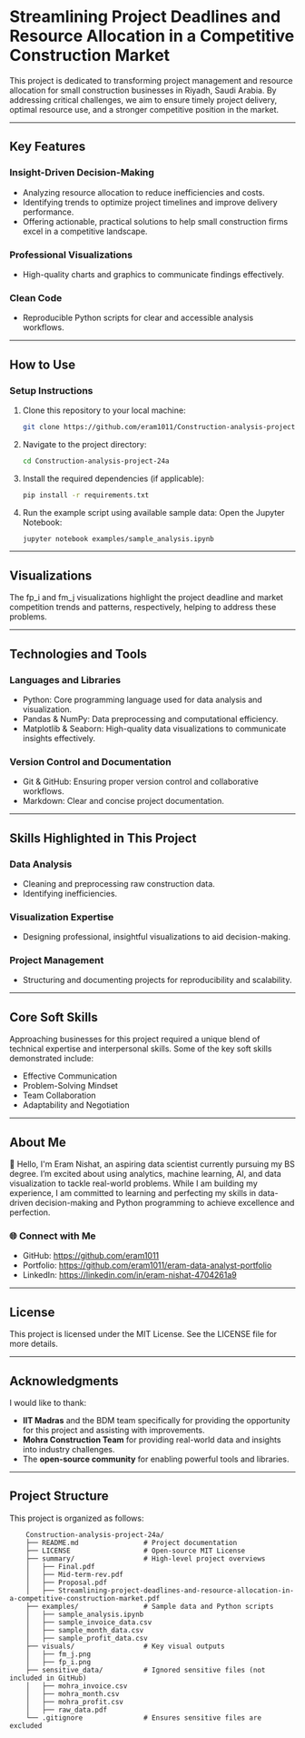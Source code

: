 # **Streamlining Project Deadlines and Resource Allocation in a Competitive Construction Market** 

This project is dedicated to transforming project management and resource allocation for small construction businesses in Riyadh, Saudi Arabia. By addressing critical challenges, we aim to ensure timely project delivery, optimal resource use, and a stronger competitive position in the market.  

---

## Key Features  

### Insight-Driven Decision-Making  
- Analyzing resource allocation to reduce inefficiencies and costs.  
- Identifying trends to optimize project timelines and improve delivery performance.
- Offering actionable, practical solutions to help small construction firms excel in a competitive landscape.  

### Professional Visualizations  
- High-quality charts and graphics to communicate findings effectively.  

### Clean Code  
- Reproducible Python scripts for clear and accessible analysis workflows.   

---

## How to Use  

### Setup Instructions  
1. Clone this repository to your local machine:  
   ```bash
   git clone https://github.com/eram1011/Construction-analysis-project-24a.git
2. Navigate to the project directory:
    ```bash
    cd Construction-analysis-project-24a
3. Install the required dependencies (if applicable):
    ```bash
    pip install -r requirements.txt
4. Run the example script using available sample data:
   Open the Jupyter Notebook:
   ```bash
   jupyter notebook examples/sample_analysis.ipynb

---

## Visualizations 

The fp_i and fm_j visualizations highlight the project deadline and market competition trends and patterns, respectively, helping to address these problems.

---

## Technologies and Tools

### Languages and Libraries
- Python: Core programming language used for data analysis and visualization.
- Pandas & NumPy: Data preprocessing and computational efficiency.
- Matplotlib & Seaborn: High-quality data visualizations to communicate insights effectively.

### Version Control and Documentation
- Git & GitHub: Ensuring proper version control and collaborative workflows.
- Markdown: Clear and concise project documentation.

---

## Skills Highlighted in This Project

### Data Analysis
- Cleaning and preprocessing raw construction data.
- Identifying inefficiencies.

### Visualization Expertise
- Designing professional, insightful visualizations to aid decision-making.

### Project Management
- Structuring and documenting projects for reproducibility and scalability.

---

## Core Soft Skills

Approaching businesses for this project required a unique blend of technical expertise and interpersonal skills. Some of the key soft skills demonstrated include:
- Effective Communication
- Problem-Solving Mindset
- Team Collaboration
- Adaptability and Negotiation

---

## About Me

👋 Hello, I'm Eram Nishat, an aspiring data scientist currently pursuing my BS degree. I’m excited about using analytics, machine learning, AI, and data visualization to tackle real-world problems. While I am building my experience, I am committed to learning and perfecting my skills in data-driven decision-making and Python programming to achieve excellence and perfection.

### 🌐 Connect with Me
- GitHub: https://github.com/eram1011
- Portfolio: https://github.com/eram1011/eram-data-analyst-portfolio
- LinkedIn: https://linkedin.com/in/eram-nishat-4704261a9

---

## License

This project is licensed under the MIT License. See the LICENSE file for more details.

---

## Acknowledgments

I would like to thank:

- **IIT Madras** and the BDM team specifically for providing the opportunity for this project and assisting with improvements.
- **Mohra Construction Team** for providing real-world data and insights into industry challenges.
- The **open-source community** for enabling powerful tools and libraries.

---

## Project Structure

This project is organized as follows:

```plaintext
    Construction-analysis-project-24a/
    ├── README.md                # Project documentation
    ├── LICENSE                  # Open-source MIT License
    ├── summary/                 # High-level project overviews
    │   ├── Final.pdf
    │   ├── Mid-term-rev.pdf
    │   ├── Proposal.pdf
    │   ├── Streamlining-project-deadlines-and-resource-allocation-in-a-competitive-construction-market.pdf
    ├── examples/                # Sample data and Python scripts
    │   ├── sample_analysis.ipynb
    │   ├── sample_invoice_data.csv
    │   ├── sample_month_data.csv
    │   ├── sample_profit_data.csv
    ├── visuals/                 # Key visual outputs
    │   ├── fm_j.png
    │   ├── fp_i.png
    ├── sensitive_data/          # Ignored sensitive files (not included in GitHub)
    │   ├── mohra_invoice.csv
    │   ├── mohra_month.csv
    │   ├── mohra_profit.csv
    │   ├── raw_data.pdf
    └── .gitignore               # Ensures sensitive files are excluded


